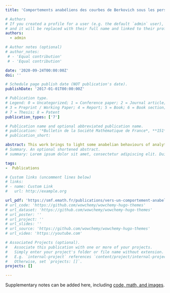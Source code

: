 ```yaml
---
title: 'Comportements anabéliens des courbes de Berkovich sous les perspectives tempérées'

# Authors
# If you created a profile for a user (e.g. the default `admin` user), write the username (folder name) here
# and it will be replaced with their full name and linked to their profile.
authors:
  - admin

# Author notes (optional)
# author_notes:
 # - 'Equal contribution'
 # - 'Equal contribution'

date: '2020-09-24T00:00:00Z'
doi: ''

# Schedule page publish date (NOT publication's date).
publishDate: '2017-01-01T00:00:00Z'

# Publication type.
# Legend: 0 = Uncategorized; 1 = Conference paper; 2 = Journal article;
# 3 = Preprint / Working Paper; 4 = Report; 5 = Book; 6 = Book section;
# 7 = Thesis; 8 = Patent
publication_types: ['7']

# Publication name and optional abbreviated publication name.
# publication: '*Bulletin de la Société Mathématique de France*, **151**, No.1, p.1-36'
# publication_short: 

abstract: This work brings to light some anabelian behaviours of analytic curves in the context of Berkovich geometry. We show that the knowledge of the tempered fundamental group of some curves called analytically anabelian determines their analytic skeletons as graphs. The famous Drinfeld half-plane is an example of such a curve. The tempered fundamental group of a Berkovich space, introduced by André, enabled Mochizuki to prove the first anabelian result in Berkovich geometry, dealing with analytifications of hyperbolic curves over Qp. To that end, Mochizuki develops the language of semi-graphs of anabelioids and temperoids. Our work consists in associating a semi-graph of anabelioids to a Berkovich curve equipped with a minimal triangulation and in adapting the results of Mochizuki in order to recover the analytic skeleton of the curve. The novelty of this anabelian result lies in the fact that the curves we are interested in are no longer supposed to be of algebraic nature. Finally, combining some results of resolution of non-singularities to some fine study of decomposition sets of p-torsors and associated harmonic cochains, we obtain some result of partial anabelianity of lenghts of annuli.
# Summary. An optional shortened abstract.
# summary: Lorem ipsum dolor sit amet, consectetur adipiscing elit. Duis posuere tellus ac convallis placerat. Proin tincidunt magna sed ex sollicitudin condimentum.

tags:
-  Publications

# Custom links (uncomment lines below)
# links:
# - name: Custom Link
#   url: http://example.org

url_pdf: 'https://smf.emath.fr/publications/vers-un-comportement-anabelien-tempere-des-couronnes-de-berkovich'
# url_code: 'https://github.com/wowchemy/wowchemy-hugo-themes'
# url_dataset: 'https://github.com/wowchemy/wowchemy-hugo-themes'
# url_poster: ''
# url_project: ''
# url_slides: ''
# url_source: 'https://github.com/wowchemy/wowchemy-hugo-themes'
# url_video: 'https://youtube.com'

# Associated Projects (optional).
#   Associate this publication with one or more of your projects.
#   Simply enter your project's folder or file name without extension.
#   E.g. `internal-project` references `content/project/internal-project/index.md`.
#   Otherwise, set `projects: []`.
projects: []

---
```


Supplementary notes can be added here, including [code, math, and images](https://wowchemy.com/docs/writing-markdown-latex/).
